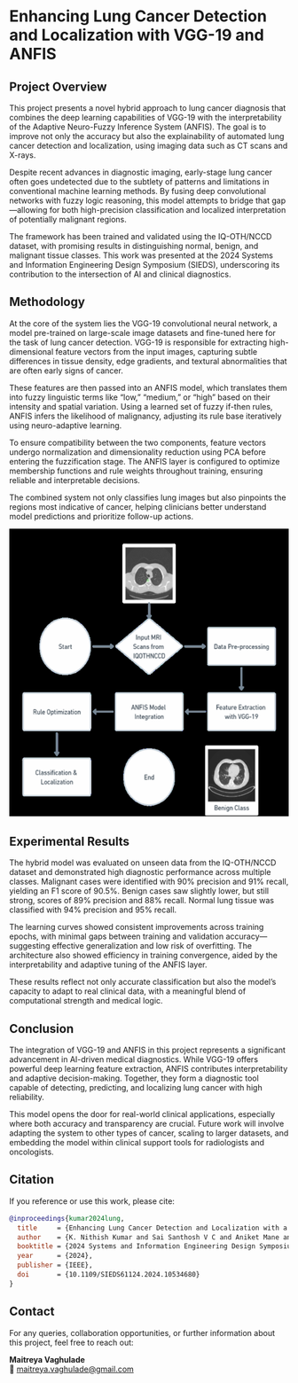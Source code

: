 # Enhancing Lung Cancer Detection and Localization with VGG-19 and ANFIS

## Project Overview

This project presents a novel hybrid approach to lung cancer diagnosis that combines the deep learning capabilities of VGG-19 with the interpretability of the Adaptive Neuro-Fuzzy Inference System (ANFIS). The goal is to improve not only the accuracy but also the explainability of automated lung cancer detection and localization, using imaging data such as CT scans and X-rays.

Despite recent advances in diagnostic imaging, early-stage lung cancer often goes undetected due to the subtlety of patterns and limitations in conventional machine learning methods. By fusing deep convolutional networks with fuzzy logic reasoning, this model attempts to bridge that gap—allowing for both high-precision classification and localized interpretation of potentially malignant regions.

The framework has been trained and validated using the IQ-OTH/NCCD dataset, with promising results in distinguishing normal, benign, and malignant tissue classes. This work was presented at the 2024 Systems and Information Engineering Design Symposium (SIEDS), underscoring its contribution to the intersection of AI and clinical diagnostics.

## Methodology

At the core of the system lies the VGG-19 convolutional neural network, a model pre-trained on large-scale image datasets and fine-tuned here for the task of lung cancer detection. VGG-19 is responsible for extracting high-dimensional feature vectors from the input images, capturing subtle differences in tissue density, edge gradients, and textural abnormalities that are often early signs of cancer.

These features are then passed into an ANFIS model, which translates them into fuzzy linguistic terms like “low,” “medium,” or “high” based on their intensity and spatial variation. Using a learned set of fuzzy if-then rules, ANFIS infers the likelihood of malignancy, adjusting its rule base iteratively using neuro-adaptive learning.

To ensure compatibility between the two components, feature vectors undergo normalization and dimensionality reduction using PCA before entering the fuzzification stage. The ANFIS layer is configured to optimize membership functions and rule weights throughout training, ensuring reliable and interpretable decisions.

The combined system not only classifies lung images but also pinpoints the regions most indicative of cancer, helping clinicians better understand model predictions and prioritize follow-up actions.

![System Architecture](images/system_architecture.png)

## Experimental Results

The hybrid model was evaluated on unseen data from the IQ-OTH/NCCD dataset and demonstrated high diagnostic performance across multiple classes. Malignant cases were identified with 90% precision and 91% recall, yielding an F1 score of 90.5%. Benign cases saw slightly lower, but still strong, scores of 89% precision and 88% recall. Normal lung tissue was classified with 94% precision and 95% recall.

The learning curves showed consistent improvements across training epochs, with minimal gaps between training and validation accuracy—suggesting effective generalization and low risk of overfitting. The architecture also showed efficiency in training convergence, aided by the interpretability and adaptive tuning of the ANFIS layer.

These results reflect not only accurate classification but also the model’s capacity to adapt to real clinical data, with a meaningful blend of computational strength and medical logic.

## Conclusion

The integration of VGG-19 and ANFIS in this project represents a significant advancement in AI-driven medical diagnostics. While VGG-19 offers powerful deep learning feature extraction, ANFIS contributes interpretability and adaptive decision-making. Together, they form a diagnostic tool capable of detecting, predicting, and localizing lung cancer with high reliability.

This model opens the door for real-world clinical applications, especially where both accuracy and transparency are crucial. Future work will involve adapting the system to other types of cancer, scaling to larger datasets, and embedding the model within clinical support tools for radiologists and oncologists.

## Citation

If you reference or use this work, please cite:

```bibtex
@inproceedings{kumar2024lung,
  title     = {Enhancing Lung Cancer Detection and Localization with a Hybrid VGG-19 and Adaptive Neuro-Fuzzy Inference System (ANFIS) Approach on Imaging Data},
  author    = {K. Nithish Kumar and Sai Santhosh V C and Aniket Mane and Rahimunnisa K and G. Nirmal and Maitreya Vaghulade},
  booktitle = {2024 Systems and Information Engineering Design Symposium (SIEDS)},
  year      = {2024},
  publisher = {IEEE},
  doi       = {10.1109/SIEDS61124.2024.10534680}
}
```

## Contact

For any queries, collaboration opportunities, or further information about this project, feel free to reach out:

**Maitreya Vaghulade**  
📧 [maitreya.vaghulade@gmail.com](mailto:maitreya.vaghulade@gmail.com) 
